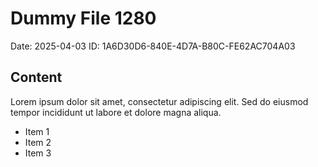 # Dummy File 1280

Date: 2025-04-03
ID: 1A6D30D6-840E-4D7A-B80C-FE62AC704A03

## Content

Lorem ipsum dolor sit amet, consectetur adipiscing elit.
Sed do eiusmod tempor incididunt ut labore et dolore magna aliqua.

* Item 1
* Item 2
* Item 3
